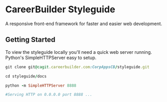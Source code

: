 # CareerBuilder Styleguide

A responsive front-end framework for faster and easier web development. 

## Getting Started

To view the styleguide locally you'll need a quick web server running. Python's SimpleHTTPServer easy to setup.

```ruby
git clone git@cagit.careerbuilder.com:CorpAppsCB/styleguide.git

cd styleguide/docs

python -m SimpleHTTPServer 8888

#Serving HTTP on 0.0.0.0 port 8888 ...
```